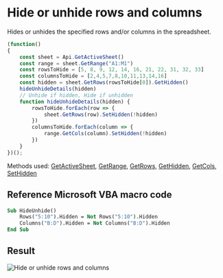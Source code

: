 # Hide or unhide rows and columns

Hides or unhides the specified rows and/or columns in the spreadsheet.

<!-- This code snippet is shown in the screenshot. -->

<!-- eslint-skip -->

```ts
(function()
{
    const sheet = Api.GetActiveSheet()
    const range = sheet.GetRange("A1:M1")
    const rowsToHide = [5, 8, 9, 12, 14, 16, 21, 22, 31, 32, 33]
    const columnsToHide = [2,4,5,7,8,10,11,13,14,16]
    const hidden = sheet.GetRows(rowsToHide[0]).GetHidden()
    hideUnhideDetails(hidden)
    // Unhide if hidden, Hide if unhidden
    function hideUnhideDetails(hidden) {
        rowsToHide.forEach(row => {
            sheet.GetRows(row).SetHidden(!hidden)
        })
        columnsToHide.forEach(column => {
            range.GetCols(column).SetHidden(!hidden)
        })
    }
})();
```

Methods used: [GetActiveSheet](../../../../office-api/usage-api/spreadsheet-api/Api/Methods/GetActiveSheet.md), [GetRange](../../../../office-api/usage-api/spreadsheet-api/ApiWorksheet/Methods/GetRange.md), [GetRows](../../../../office-api/usage-api/spreadsheet-api/ApiWorksheet/Methods/GetRows.md), [GetHidden](../../../../office-api/usage-api/spreadsheet-api/ApiRange/Methods/GetHidden.md), [GetCols](../../../../office-api/usage-api/spreadsheet-api/ApiRange/Methods/GetCols.md), [SetHidden](../../../../office-api/usage-api/spreadsheet-api/ApiRange/Methods/SetHidden.md)

## Reference Microsoft VBA macro code

<!-- code generated with AI -->

```vb
Sub HideUnhide()
    Rows("5:10").Hidden = Not Rows("5:10").Hidden
    Columns("B:D").Hidden = Not Columns("B:D").Hidden
End Sub
```

## Result

<!-- imgpath -->

![Hide or unhide rows and columns](/assets/images/plugins/hide-unhide-rows-columns.png)
